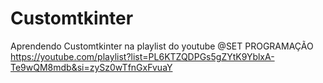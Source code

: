 # Customtkinter
 Aprendendo Customtkinter na playlist do youtube @SET PROGRAMAÇÃO https://youtube.com/playlist?list=PL6KTZQDPGs5gZYtK9YblxA-Te9wQM8mdb&si=zySz0wTfnGxFvuaY
